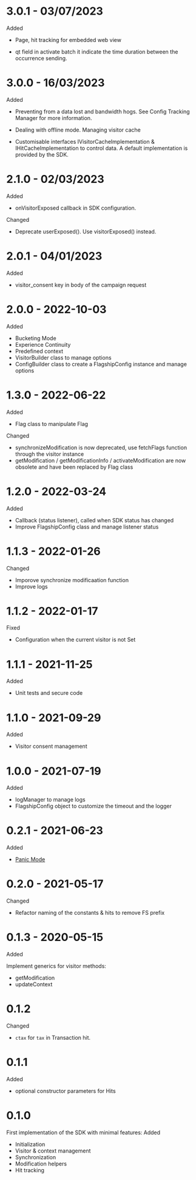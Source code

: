 # 3.0.1 - 03/07/2023

Added

- Page, hit tracking for embedded web view

- qt field in activate batch it indicate the time duration between the occurrence sending.

# 3.0.0 - 16/03/2023

Added

- Preventing from a data lost and bandwidth hogs. See Config Tracking Manager for more information.

- Dealing with offline mode. Managing visitor cache

- Customisable interfaces IVisitorCacheImplementation & IHitCacheImplementation to control data. A default implementation is provided by the SDK.

# 2.1.0 - 02/03/2023

Added

- onVisitorExposed callback in SDK configuration.

Changed

- Deprecate userExposed(). Use visitorExposed() instead.

# 2.0.1 - 04/01/2023

Added

- visitor_consent key in body of the campaign request

# 2.0.0 - 2022-10-03

Added

- Bucketing Mode
- Experience Continuity
- Predefined context
- VisitorBuilder class to manage options
- ConfigBuilder class to create a FlagshipConfig instance and manage options

# 1.3.0 - 2022-06-22

Added

- Flag class to manipulate Flag

Changed

- synchronizeModification is now deprecated, use fetchFlags function through the visitor instance
- getModification / getModificationInfo / activateModification are now obsolete and have been replaced by Flag class

# 1.2.0 - 2022-03-24

Added

- Callback (status listener), called when SDK status has changed
- Improve FlagshipConfig class and manage listener status

# 1.1.3 - 2022-01-26

Changed

- Imporove synchronize modificaation function
- Improve logs

# 1.1.2 - 2022-01-17

Fixed

- Configuration when the current visitor is not Set

# 1.1.1 - 2021-11-25

Added

- Unit tests and secure code

# 1.1.0 - 2021-09-29

Added

- Visitor consent management

# 1.0.0 - 2021-07-19

Added

- logManager to manage logs
- FlagshipConfig object to customize the timeout and the logger

# 0.2.1 - 2021-06-23

Added

- [Panic Mode](https://developers.flagship.io/docs/glossary#panic-mode)

# 0.2.0 - 2021-05-17

Changed

- Refactor naming of the constants & hits to remove FS prefix

# 0.1.3 - 2020-05-15

Added

Implement generics for visitor methods:

- getModification
- updateContext

# 0.1.2

Changed

- `ctax` for `tax` in Transaction hit.

# 0.1.1

Added

- optional constructor parameters for Hits

# 0.1.0

First implementation of the SDK with minimal features:
Added

- Initialization
- Visitor & context management
- Synchronization
- Modification helpers
- Hit tracking
